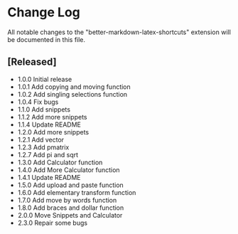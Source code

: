 # Change Log

All notable changes to the "better-markdown-latex-shortcuts" extension will be documented in this file.

## [Released]

- 1.0.0 Initial release
- 1.0.1 Add copying and moving function
- 1.0.2 Add singling selections function
- 1.0.4 Fix bugs
- 1.1.0 Add snippets
- 1.1.2 Add more snippets
- 1.1.4 Update README
- 1.2.0 Add more snippets
- 1.2.1 Add vector
- 1.2.3 Add pmatrix
- 1.2.7 Add pi and sqrt
- 1.3.0 Add Calculator function
- 1.4.0 Add More Calculator function
- 1.4.1 Update README
- 1.5.0 Add upload and paste function
- 1.6.0 Add elementary transform function
- 1.7.0 Add move by words function
- 1.8.0 Add braces and dollar function
- 2.0.0 Move Snippets and Calculator
- 2.3.0 Repair some bugs